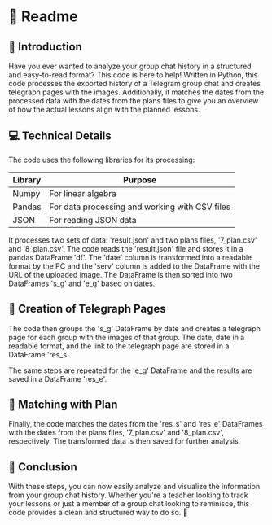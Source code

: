 # 📝 Readme

## 🔎 Introduction

Have you ever wanted to analyze your group chat history in a structured and easy-to-read format? This code is here to help! Written in Python, this code processes the exported history of a Telegram group chat and creates telegraph pages with the images. Additionally, it matches the dates from the processed data with the dates from the plans files to give you an overview of how the actual lessons align with the planned lessons.

## 💻 Technical Details

The code uses the following libraries for its processing:

| Library | Purpose |
|---------|---------|
| Numpy | For linear algebra |
| Pandas | For data processing and working with CSV files |
| JSON | For reading JSON data |

It processes two sets of data: 'result.json' and two plans files, '7_plan.csv' and '8_plan.csv'. The code reads the 'result.json' file and stores it in a pandas DataFrame 'df'. The 'date' column is transformed into a readable format by the PC and the 'serv' column is added to the DataFrame with the URL of the uploaded image. The DataFrame is then sorted into two DataFrames 's_g' and 'e_g' based on dates.

## 🎨 Creation of Telegraph Pages

The code then groups the 's_g' DataFrame by date and creates a telegraph page for each group with the images of that group. The date, date in a readable format, and the link to the telegraph page are stored in a DataFrame 'res_s'.

The same steps are repeated for the 'e_g' DataFrame and the results are saved in a DataFrame 'res_e'.

## 📅 Matching with Plan

Finally, the code matches the dates from the 'res_s' and 'res_e' DataFrames with the dates from the plans files, '7_plan.csv' and '8_plan.csv', respectively. The transformed data is then saved for further analysis.

## 🏁 Conclusion

With these steps, you can now easily analyze and visualize the information from your group chat history. Whether you're a teacher looking to track your lessons or just a member of a group chat looking to reminisce, this code provides a clean and structured way to do so. 🎉
